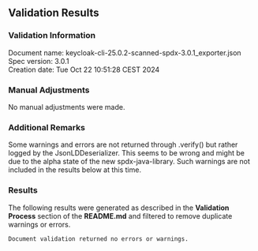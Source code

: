 ## Validation Results

### Validation Information

Document name: keycloak-cli-25.0.2-scanned-spdx-3.0.1_exporter.json <br>
Spec version: 3.0.1 <br>
Creation date: Tue Oct 22 10:51:28 CEST 2024 <br>

### Manual Adjustments

No manual adjustments were made.

### Additional Remarks

Some warnings and errors are not returned through .verify() but rather logged by the JsonLDDeserializer. This seems to be wrong and might be due to the alpha state of the new spdx-java-library. Such warnings are not included in the results below at this time.

### Results
The following results were generated as described in the **Validation Process** section
of the **README.md** and filtered to remove duplicate warnings or errors.

```
Document validation returned no errors or warnings.
```
